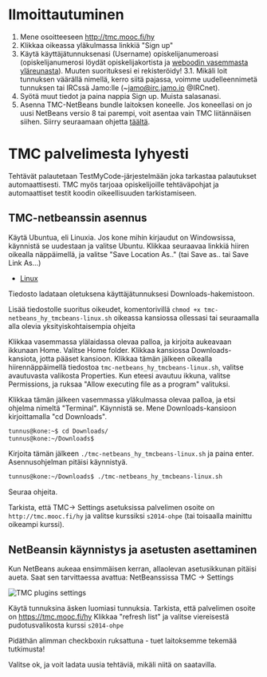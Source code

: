 # Ilmoittautuminen

1. Mene osoitteeseen http://tmc.mooc.fi/hy
2. Klikkaa oikeassa yläkulmassa linkkiä "Sign up"
3. Käytä käyttäjätunnuksenasi (Username) opiskelijanumeroasi (opiskelijanumerosi löydät opiskelijakortista ja [weboodin vasemmasta yläreunasta](http://weboodi.helsinki.fi/hy/)). Muuten suorituksesi ei rekisteröidy!
3.1. Mikäli loit tunnuksen väärällä nimellä, kerro siitä pajassa, voimme uudelleennimetä tunnuksen tai IRCssä Jamo:lle  (~jamo@irc.jamo.io @IRCnet).
4. Syötä muut tiedot ja paina nappia Sign up. Muista salasanasi.
5. Asenna TMC-NetBeans bundle laitoksen koneelle. Jos koneellasi on jo uusi NetBeans versio 8 tai parempi, voit asentaa vain TMC liitännäisen siihen. Siirry seuraamaan ohjetta [täältä](https://github.com/UniversityHelsinkiTKTL/tmc-plugin-installation-guide/blob/master/NetbeansPlugininAsennusOlemassaOlevaanNetBeansiin.md).

# TMC palvelimesta lyhyesti

Tehtävät palautetaan TestMyCode-järjestelmään joka tarkastaa palautukset automaattisesti. TMC myös tarjoaa opiskelijoille tehtäväpohjat ja automaattiset testit koodin oikeellisuuden tarkistamiseen.

## TMC-netbeanssin asennus

Käytä Ubuntua, eli Linuxia. Jos kone mihin kirjaudut on Windowsissa, käynnistä se uudestaan ja valitse Ubuntu. Klikkaa seuraavaa linkkiä hiiren oikealla näppäimellä, ja valitse "Save Location As.." (tai Save as.. tai Save Link As...)

* [Linux](http://update.testmycode.net/installers/tmc-netbeans_hy/tmc-netbeans_hy_tmcbeans-linux.sh)

Tiedosto ladataan oletuksena käyttäjätunnuksesi Downloads-hakemistoon.

Lisää tiedostolle suoritus oikeudet, komentorivillä `chmod +x tmc-netbeans_hy_tmcbeans-linux.sh` oikeassa kansiossa ollessasi tai seuraamalla alla olevia yksityiskohtaisempia ohjeita

Klikkaa vasemmassa ylälaidassa olevaa palloa, ja kirjoita aukeavaan ikkunaan Home. Valitse Home folder. Klikkaa kansiossa Downloads-kansiota, jotta pääset kansioon. Klikkaa tämän jälkeen oikealla hiirennäppäimellä tiedostoa `tmc-netbeans_hy_tmcbeans-linux.sh`, valitse avautuvasta valikosta Properties. Kun eteesi avautuu ikkuna, valitse Permissions, ja ruksaa "Allow executing file as a program" valituksi.

Klikkaa tämän jälkeen vasemmassa yläkulmassa olevaa palloa, ja etsi ohjelma nimeltä "Terminal". Käynnistä se. Mene Downloads-kansioon kirjoittamalla "cd Downloads".

```bash
tunnus@kone:~$ cd Downloads/
tunnus@kone:~/Downloads$
```

Kirjoita tämän jälkeen `./tmc-netbeans_hy_tmcbeans-linux.sh` ja paina enter. Asennusohjelman pitäisi käynnistyä.

```bash
tunnus@kone:~/Downloads$ ./tmc-netbeans_hy_tmcbeans-linux.sh
```

Seuraa ohjeita.

Tarkista, että TMC-> Settings asetuksissa palvelimen osoite on
`http://tmc.mooc.fi/hy` ja valitse kurssiksi `s2014-ohpe` (tai toisaalla
mainittu oikeampi kurssi).


## NetBeansin käynnistys ja asetusten asettaminen

Kun NetBeans aukeaa ensimmäisen kerran, allaolevan asetusikkunan pitäisi aueta. Saat sen tarvittaessa avattua: NetBeanssissa TMC -> Settings

![TMC plugins settings](https://www.cs.helsinki.fi/u/jarmoiso/tmcee/tmc-settings.jpg "TMC plugins settings")

Käytä tunnuksina äsken luomiasi tunnuksia.
Tarkista, että palvelimen osoite on https://tmc.mooc.fi/hy
Klikkaa "refresh list" ja valitse viereisestä pudotusvalikosta kurssi `s2014-ohpe`

Pidäthän alimman checkboxin ruksattuna - tuet laitoksemme tekemää tutkimusta!

Valitse ok, ja voit ladata uusia tehtäviä, mikäli niitä on saatavilla.
